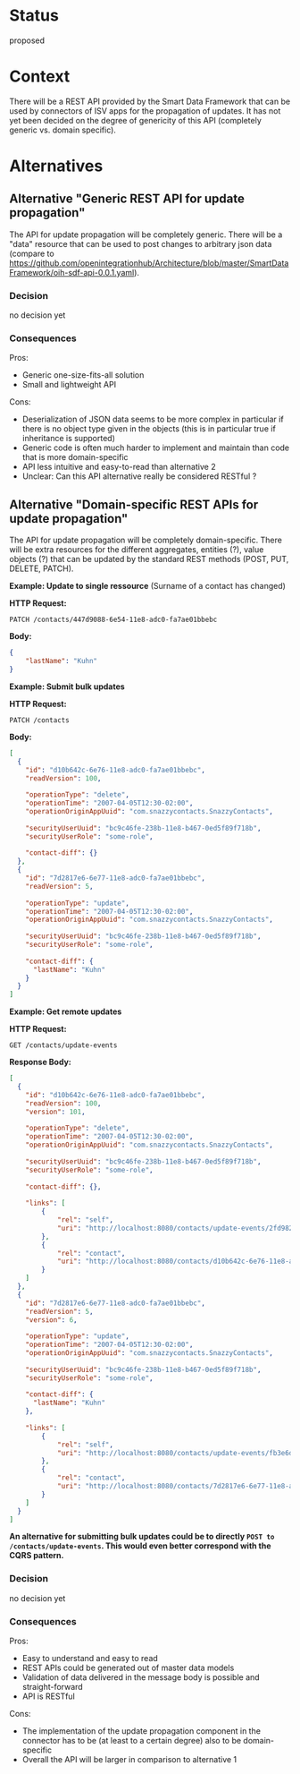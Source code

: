 # Status
proposed

# Context
There will be a REST API provided by the Smart Data Framework that can be used by connectors of ISV apps for the
propagation of updates. It has not yet been decided on the degree of genericity of this API (completely generic vs.
domain specific).

# Alternatives

## Alternative "Generic REST API for update propagation"
The API for update propagation will be completely generic. There will be a "data" resource that can be used to post changes to arbitrary
json data (compare to https://github.com/openintegrationhub/Architecture/blob/master/SmartDataFramework/oih-sdf-api-0.0.1.yaml).

### Decision
no decision yet

### Consequences
Pros:
- Generic one-size-fits-all solution
- Small and lightweight API

Cons:
- Deserialization of JSON data seems to be more complex in particular if there is no object type given in the objects (this is in particular true if inheritance is supported)
- Generic code is often much harder to implement and maintain than code that is more domain-specific
- API less intuitive and easy-to-read than alternative 2
- Unclear: Can this API alternative really be considered RESTful ?

## Alternative "Domain-specific REST APIs for update propagation"
The API for update propagation will be completely domain-specific. There will be extra resources for the different 
aggregates, entities (?), value objects (?) that can be updated by the standard REST methods (POST, PUT, DELETE, PATCH).

**Example: Update to single ressource** (Surname of a contact has changed)

**HTTP Request:**

```
PATCH /contacts/447d9088-6e54-11e8-adc0-fa7ae01bbebc
```

**Body:**

```json
{
    "lastName": "Kuhn"
}
``` 

**Example: Submit bulk updates**

**HTTP Request:**

```
PATCH /contacts
```

**Body:**

```json
[
  {
    "id": "d10b642c-6e76-11e8-adc0-fa7ae01bbebc",
    "readVersion": 100,
    
    "operationType": "delete",
    "operationTime": "2007-04-05T12:30-02:00",
    "operationOriginAppUuid": "com.snazzycontacts.SnazzyContacts", 
    
    "securityUserUuid": "bc9c46fe-238b-11e8-b467-0ed5f89f718b",
    "securityUserRole": "some-role",
    
    "contact-diff": {}
  }, 
  {
    "id": "7d2817e6-6e77-11e8-adc0-fa7ae01bbebc",
    "readVersion": 5,
    
    "operationType": "update",
    "operationTime": "2007-04-05T12:30-02:00",
    "operationOriginAppUuid": "com.snazzycontacts.SnazzyContacts", 
    
    "securityUserUuid": "bc9c46fe-238b-11e8-b467-0ed5f89f718b",
    "securityUserRole": "some-role",
      
    "contact-diff": {
      "lastName": "Kuhn"
    }
  }
]
``` 

**Example: Get remote updates**

**HTTP Request:**

```
GET /contacts/update-events
```

**Response Body:**

```json
[
  {
    "id": "d10b642c-6e76-11e8-adc0-fa7ae01bbebc",
    "readVersion": 100,
    "version": 101,
    
    "operationType": "delete",
    "operationTime": "2007-04-05T12:30-02:00",
    "operationOriginAppUuid": "com.snazzycontacts.SnazzyContacts", 
    
    "securityUserUuid": "bc9c46fe-238b-11e8-b467-0ed5f89f718b",
    "securityUserRole": "some-role",
    
    "contact-diff": {},
    
    "links": [
        {
            "rel": "self",
            "uri": "http://localhost:8080/contacts/update-events/2fd98208-4791-4e6b-a131-85f57a0e2443"
        },
        {
            "rel": "contact",
            "uri": "http://localhost:8080/contacts/d10b642c-6e76-11e8-adc0-fa7ae01bbebc"
        }
    ]
  }, 
  {
    "id": "7d2817e6-6e77-11e8-adc0-fa7ae01bbebc",
    "readVersion": 5,
    "version": 6,
    
    "operationType": "update",
    "operationTime": "2007-04-05T12:30-02:00",
    "operationOriginAppUuid": "com.snazzycontacts.SnazzyContacts", 
    
    "securityUserUuid": "bc9c46fe-238b-11e8-b467-0ed5f89f718b",
    "securityUserRole": "some-role",
      
    "contact-diff": {
      "lastName": "Kuhn"
    },
      
    "links": [
        {
            "rel": "self",
            "uri": "http://localhost:8080/contacts/update-events/fb3e6d75-b265-423c-9299-cdc02343b7ac"
        },
        {
            "rel": "contact",
            "uri": "http://localhost:8080/contacts/7d2817e6-6e77-11e8-adc0-fa7ae01bbebc"
        }
    ]
  }
]
``` 

**An alternative for submitting bulk updates could be to  directly `POST to /contacts/update-events`. This would even better correspond with the CQRS pattern.**

### Decision
no decision yet

### Consequences
Pros:
- Easy to understand and easy to read
- REST APIs could be generated out of master data models
- Validation of data delivered in the message body is possible and straight-forward
- API is RESTful

Cons:
- The implementation of the update propagation component in the connector has to be (at least to a certain degree) also to be domain-specific
- Overall the API will be larger in comparison to alternative 1
 
